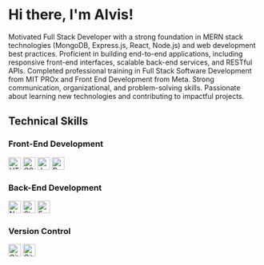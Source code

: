 # Hi there, I'm Alvis! 

Motivated Full Stack Developer with a strong foundation in MERN stack technologies (MongoDB, Express.js, React, Node.js) and web development best practices. Proficient in building end-to-end applications, including responsive front-end interfaces, scalable back-end services, and RESTful APIs. Completed professional training in Full Stack Software Development from MIT PROx and Front End Development from Meta. Strong communication, organizational, and problem-solving skills. Passionate about learning new technologies and contributing to impactful projects.

## Technical Skills

### Front-End Development
<p align="left">
  <img src="https://img.shields.io/badge/HTML5-E34F26?style=flat-square&logo=html5&logoColor=white" alt="HTML5" height="25"/>
  <img src="https://img.shields.io/badge/CSS3-1572B6?style=flat-square&logo=css3&logoColor=white" alt="CSS3" height="25"/>
  <img src="https://img.shields.io/badge/JavaScript-F7DF1E?style=flat-square&logo=javascript&logoColor=black" alt="JavaScript" height="25"/>
  <img src="https://img.shields.io/badge/React-61DAFB?style=flat-square&logo=react&logoColor=black" alt="React" height="25"/>
</p>

### Back-End Development
<p align="left">
  <img src="https://img.shields.io/badge/Node.js-339933?style=flat-square&logo=nodedotjs&logoColor=white" alt="Node.js" height="25"/>
  <img src="https://img.shields.io/badge/Strapi-2E7EEA?style=flat-square&logo=strapi&logoColor=white" alt="Strapi" height="25"/>
    <img src="https://img.shields.io/badge/Express.js-000000?style=flat-square&logo=express&logoColor=white" alt="Express.js" height="25"/>
</p>


### Version Control
<p align="left">
  <img src="https://img.shields.io/badge/Git-F05032?style=flat-square&logo=git&logoColor=white" alt="Git" height="25"/>
  <img src="https://img.shields.io/badge/GitHub-181717?style=flat-square&logo=github&logoColor=white" alt="GitHub" height="25"/>
</p>








